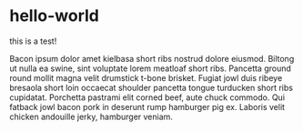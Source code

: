 # hello-world
this is a test!

Bacon ipsum dolor amet kielbasa short ribs nostrud dolore eiusmod. Biltong ut nulla ea swine, sint voluptate lorem meatloaf short ribs. Pancetta ground round mollit magna velit drumstick t-bone brisket. Fugiat jowl duis ribeye bresaola short loin occaecat shoulder pancetta tongue turducken short ribs cupidatat. Porchetta pastrami elit corned beef, aute chuck commodo. Qui fatback jowl bacon pork in deserunt rump hamburger pig ex. Laboris velit chicken andouille jerky, hamburger veniam.

